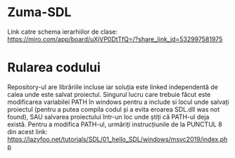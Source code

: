 # Zuma-SDL
Link catre schema ierarhiilor de clase:
https://miro.com/app/board/uXjVP0DtTfQ=/?share_link_id=532997581975

# Rularea codului
Repository-ul are librăriile incluse iar soluția este linked independentă de calea unde este salvat proiectul. Singurul lucru care trebuie făcut este modificarea variabilei PATH în windows pentru a include si locul unde salvați proiectul (pentru a putea compila codul și a evita eroarea SDL.dll was not found), SAU salvarea proiectului într-un loc unde știți că PATH-ul deja există. Pentru a modifica PATH-ul, urmăriți instrucțiunile de la PUNCTUL 8 din acest link: https://lazyfoo.net/tutorials/SDL/01_hello_SDL/windows/msvc2019/index.php
